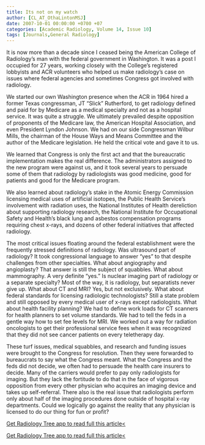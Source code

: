 ```yaml
---
title: Its not on my watch
author: [CL_AT_OthaLintonMSJ]
date: 2007-10-01 00:00:00 +0700 +07
categories: [Academic Radiology, Volume 14, Issue 10]
tags: [Journals,General Radiology]
---
```

It is now more than a decade since I ceased being the American College of Radiology’s man with the federal government in Washington. It was a post I occupied for 27 years, working closely with the College’s registered lobbyists and ACR volunteers who helped us make radiology’s case on issues where federal agencies and sometimes Congress got involved with radiology.

We started our own Washington presence when the ACR in 1964 hired a former Texas congressman, JT “Slick” Rutherford, to get radiology defined and paid for by Medicare as a medical specialty and not as a hospital service. It was quite a struggle. We ultimately prevailed despite opposition of proponents of the Medicare law, the American Hospital Association, and even President Lyndon Johnson. We had on our side Congressman Wilbur Mills, the chairman of the House Ways and Means Committee and the author of the Medicare legislation. He held the critical vote and gave it to us.

We learned that Congress is only the first act and that the bureaucratic implementation makes the real difference. The administrators assigned to the new program were against us, and it took several years to persuade some of them that radiology by radiologists was good medicine, good for patients and good for the Medicare program.

We also learned about radiology’s stake in the Atomic Energy Commission licensing medical uses of artificial isotopes, the Public Health Service’s involvement with radiation uses, the National Institutes of Health dereliction about supporting radiology research, the National Institute for Occupational Safety and Health’s black lung and asbestos compensation programs requiring chest x-rays, and dozens of other federal initiatives that affected radiology.

The most critical issues floating around the federal establishment were the frequently stressed definitions of radiology. Was ultrasound part of radiology? It took congressional language to answer “yes” to that despite challenges from other specialties. What about angiography and angioplasty? That answer is still the subject of squabbles. What about mammography. A very definite “yes.” Is nuclear imaging part of radiology or a separate specialty? Most of the way, it is radiology, but separatists never give up. What about CT and MRI? Yes, but not exclusively. What about federal standards for licensing radiologic technologists? Still a state problem and still opposed by every medical user of x-rays except radiologists. What about health facility planning? We had to define work loads for CT scanners for health planners to set volume standards. We had to tell the feds in a gentle way how to set fee levels for MRI. We worked out a way for radiation oncologists to get their professional service fees when it was recognized that they did not see cancer patients on every teletherapy day.

These turf issues, medical squabbles, and research and funding issues were brought to the Congress for resolution. Then they were forwarded to bureaucrats to say what the Congress meant. What the Congress and the feds did not decide, we often had to persuade the health care insurers to decide. Many of the carriers would prefer to pay only radiologists for imaging. But they lack the fortitude to do that in the face of vigorous opposition from every other physician who acquires an imaging device and takes up self-referral. There also is the real issue that radiologists perform only about half of the imaging procedures done outside of hospital x-ray departments. Could we logically go against the reality that any physician is licensed to do our thing for fun or profit?

[Get Radiology Tree app to read full this article<](https://clinicalpub.com/app)

[Get Radiology Tree app to read full this article<](https://clinicalpub.com/app)